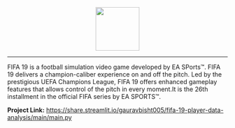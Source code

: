 <div align="center">
<img height="100" src="https://upload.wikimedia.org/wikipedia/commons/a/ac/Fifa19.png">
</div>
<hr>
<p>FIFA 19 is a football simulation video game developed by EA SPorts™. FIFA 19 delivers a champion-caliber experience on and off the pitch. Led by the prestigious UEFA Champions League, FIFA 19 offers enhanced gameplay features that allows control of the pitch in every moment.It is the 26th installment in the official FIFA series by EA SPORTS™.</p>

**Project Link:** https://share.streamlit.io/gauravbisht005/fifa-19-player-data-analysis/main/main.py
